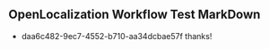 ## OpenLocalization Workflow Test MarkDown
* daa6c482-9ec7-4552-b710-aa34dcbae57f thanks!

<!--HONumber=Aug16_HO4-->


